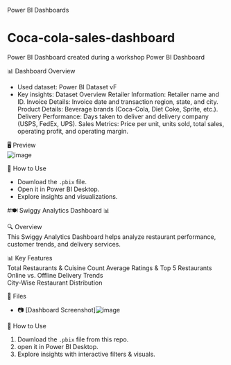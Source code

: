 Power BI Dashboards
# Coca-cola-sales-dashboard
Power BI Dashboard created during a workshop
Power BI Dashboard  

📊 Dashboard Overview  
- Used dataset: Power BI Dataset vF 
- Key insights: Dataset Overview
Retailer Information: Retailer name and ID.
Invoice Details: Invoice date and transaction region, state, and city.
Product Details: Beverage brands (Coca-Cola, Diet Coke, Sprite, etc.).
Delivery Performance: Days taken to deliver and delivery company (USPS, FedEx, UPS).
Sales Metrics: Price per unit, units sold, total sales, operating profit, and operating margin.
 

🖥️ Preview  
  ![image](https://github.com/user-attachments/assets/c9653263-b530-43ad-ba4a-d31376fd0bcf)


🚀 How to Use  
- Download the `.pbix` file.  
- Open it in Power BI Desktop.  
- Explore insights and visualizations.  


#🍽️ Swiggy Analytics Dashboard 📊

 🔍 Overview  
This Swiggy Analytics Dashboard helps analyze restaurant performance, customer trends, and delivery services.

 📊 Key Features  
Total Restaurants & Cuisine Count
Average Ratings & Top 5 Restaurants  
Online vs. Offline Delivery Trends  
City-Wise Restaurant Distribution  

📂 Files   
- 📷 [Dashboard Screenshot]![image](https://github.com/user-attachments/assets/e5393bd2-89e8-4d47-aff8-b99ed2eba48c)
 

🚀 How to Use  
1. Download the `.pbix` file from this repo.  
2. open it in Power BI Desktop.  
3. Explore insights with interactive filters & visuals.  


